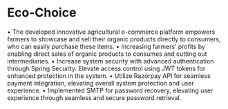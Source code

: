 # Eco-Choice
• The developed innovative agricultural e-commerce platform empowers farmers to showcase and sell their organic products directly to consumers, who can easily purchase these items.
• Increasing farmers’ profits by enabling direct sales of organic products to consumes and cutting out intermediaries.
• Increase system security with advanced authentication through Spring Security. Elevate access control using JWT tokens for enhanced protection in the system.
• Utilize Razorpay API for seamless payment integration, elevating overall system protection and user experience.
• Implemented SMTP for password recovery, elevating user experience through seamless and secure password retrieval.
